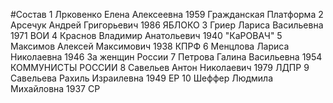 #Состав
1 Лрковенко Елена Алексеевна 1959 Гражданская Платформа
2 Арсечук Андрей Григорьевич 1986 ЯБЛОКО
3 Гриер Лариса Васильевна 1971 ВОИ
4 Краснов Владимир Анатольевич 1940 \"КаРОВАЧ\"
5 Максимов Алексей Максимович 1938 КПРФ
6 Менцлова Лариса Николаевна 1946 За женщин России
7 Петрова Галина Васильевна 1954 КОММУНИСТЫ РОССИИ
8 Савельев Антон Николаевич 1979 ЛДПР
9 Савельева Рахиль Израилевна 1949 ЕР
10 Шеффер Людмила Михайловна 1937 СР
